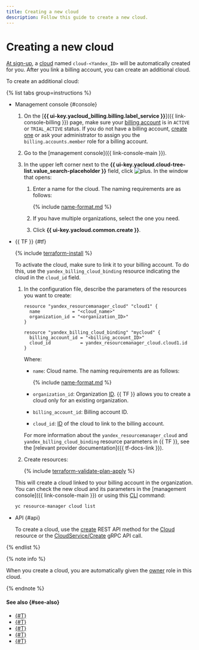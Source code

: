 ```yaml
---
title: Creating a new cloud
description: Follow this guide to create a new cloud.
---
```


# Creating a new cloud


[At sign-up](../../../billing/quickstart/index.md#create_billing_account), a [cloud](../../concepts/resources-hierarchy.md#cloud) named `cloud-<Yandex_ID>` will be automatically created for you. After you link a billing account, you can create an additional cloud.

To create an additional cloud:



{% list tabs group=instructions %}

- Management console {#console}

  1. On the [**{{ ui-key.yacloud_billing.billing.label_service }}**]({{ link-console-billing }}) page, make sure your [billing account](../../../billing/concepts/billing-account.md) is in `ACTIVE` or `TRIAL_ACTIVE` status. If you do not have a billing account, [create one](../../../billing/quickstart/index.md#create_billing_account) or ask your administrator to assign you the `billing.accounts.member` role for a billing account.

  1. Go to the [management console]({{ link-console-main }}).

  1. In the upper left corner next to the **{{ ui-key.yacloud.cloud-tree-list.value_search-placeholder }}** field, click ![plus](../../../_assets/console-icons/plus.svg). In the window that opens:
  
      1. Enter a name for the cloud. The naming requirements are as follows:

          {% include [name-format.md](../../../_includes/name-format.md) %}

      1. If you have multiple organizations, select the one you need.

      1. Click **{{ ui-key.yacloud.common.create }}**.

- {{ TF }} {#tf}

  {% include [terraform-install](../../../_includes/terraform-install.md) %}

  To activate the cloud, make sure to link it to your billing account. To do this, use the `yandex_billing_cloud_binding` resource indicating the cloud in the `cloud_id` field.

  1. In the configuration file, describe the parameters of the resources you want to create:

      ```hcl
      resource "yandex_resourcemanager_cloud" "cloud1" {
        name            = "<cloud_name>"
        organization_id = "<organization_ID>"
      }

      resource "yandex_billing_cloud_binding" "mycloud" {
        billing_account_id = "<billing_account_ID>"
        cloud_id           = yandex_resourcemanager_cloud.cloud1.id
      }
      ```

      Where:

      * `name`: Cloud name. The naming requirements are as follows:
      
        {% include [name-format.md](../../../_includes/name-format.md) %}
        
      * `organization_id`: Organization [ID](../../../organization/operations/organization-get-id.md). {{ TF }} allows you to create a cloud only for an existing organization.
      * `billing_account_id`: Billing account ID.
      * `cloud_id`: [ID](../../../resource-manager/operations/cloud/get-id.md) of the cloud to link to the billing account.

      For more information about the `yandex_resourcemanager_cloud` and `yandex_billing_cloud_binding` resource parameters in {{ TF }}, see the [relevant provider documentation]({{ tf-docs-link }}).

  1. Create resources:

      {% include [terraform-validate-plan-apply](../../../_tutorials/_tutorials_includes/terraform-validate-plan-apply.md) %}

  This will create a cloud linked to your billing account in the organization. You can check the new cloud and its parameters in the [management console]({{ link-console-main }}) or using this [CLI](../../../cli/quickstart.md) command:

    ```bash
    yc resource-manager cloud list
    ```

- API {#api}

  To create a cloud, use the [create](../../api-ref/Cloud/create.md) REST API method for the [Cloud](../../api-ref/Cloud/index.md) resource or the [CloudService/Create](../../api-ref/grpc/Cloud/create.md) gRPC API call.

{% endlist %}

{% note info %}

When you create a cloud, you are automatically given the [owner](../../concepts/resources-hierarchy.md#owner) role in this cloud.

{% endnote %}

#### See also {#see-also}

* [{#T}](update.md)
* [{#T}](set-access-bindings.md)
* [{#T}](switch-cloud.md)
* [{#T}](../folder/create.md)
* [{#T}](../../../billing/concepts/billing-account.md)
